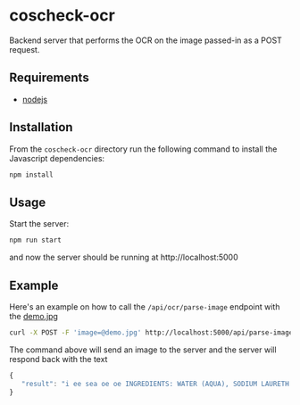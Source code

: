 # coscheck-ocr
Backend server that performs the OCR on the image passed-in as a POST request.

## Requirements
- [nodejs](https://nodejs.org/en/)

## Installation 
From the `coscheck-ocr` directory run the following command to install the Javascript dependencies:
```bash
npm install
```

## Usage
Start the server:

```bash
npm run start
```
and now the server should be running at http://localhost:5000

## Example
Here's an example on how to call the `/api/ocr/parse-image` endpoint with the [demo.jpg](https://github.com/houdaaynaou/women-in-tensorflow-hackathon/blob/master/coscheck-ocr/demo.jpg)

```bash
curl -X POST -F 'image=@demo.jpg' http://localhost:5000/api/parse-image
```
The command above will send an image to the server and the server will respond back with the text
```js
{
   "result": "i ee sea oe oe INGREDIENTS: WATER (AQUA), SODIUM LAURETH SULFATE, COCAMIDOPROPYL BETAINE*, SODIUM CHLORIDE, CANANGA ODORATA FLOWER OIL*, COCOS NUCIFERA (COCONUT) OIL*, FRAGRANCE (PARFUM), SODIUM BENZOATE, GLYCOL DISTEARATE, CITRIC ACID, POLYQUATERNIUM-10, COCAMIDE et MEA, PPG-9, DISODIUM EDTA, BENZYL ALCOHOL, BENZYL SALICYLATE, LIMONENE, LINALOOL *PLANT BASED INGREDIENTS"
}
```
